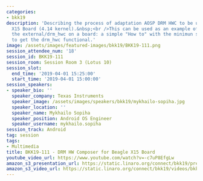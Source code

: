 ```yaml
---
categories:
- bkk19
description: 'Describing the process of adaptation AOSP DRM HWC to be used on Beagle
  X15 Board (4.14 kernel).&nbsp;<br />This can be used as an example of launching
  the external/drm_hwc on a board: a simple "How to" with the minimun steps required
  to get the drm_hwc functional.'
image: /assets/images/featured-images/bkk19/BKK19-111.png
session_attendee_num: '18'
session_id: BKK19-111
session_room: Session Room 3 (Lotus 10)
session_slot:
  end_time: '2019-04-01 15:25:00'
  start_time: '2019-04-01 15:00:00'
session_speakers:
- speaker_bio: ''
  speaker_company: Texas Instruments
  speaker_image: /assets/images/speakers/bkk19/mykhailo-sopiha.jpg
  speaker_location: ''
  speaker_name: Mykhailo Sopiha
  speaker_position: Android OS Engineer
  speaker_username: mykhailo.sopiha
session_track: Android
tag: session
tags:
- Multimedia
title: BKK19-111 - DRM HW Composer for Beagle X15 Board
youtube_video_url: https://www.youtube.com/watch?v=-c7uP8EfgLw
amazon_s3_presentation_url: https://static.linaro.org/connect/bkk19/presentations/bkk19-111.pdf
amazon_s3_video_url: https://static.linaro.org/connect/bkk19/videos/bkk19-111.mp4
---
```

